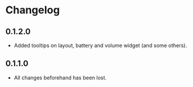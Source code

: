 # Changelog

## 0.1.2.0
- Added tooltips on layout, battery and volume widget (and some others).

## 0.1.1.0
- All changes beforehand has been lost.
